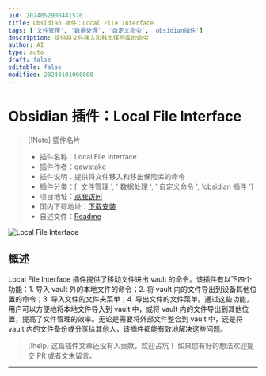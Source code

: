 ```yaml
---
uid: 2024052908441570
title: Obsidian 插件：Local File Interface
tags: ['文件管理', '数据处理', '自定义命令', 'obsidian插件']
description: 提供将文件移入和移出保险库的命令
author: AI
type: auto
draft: false
editable: false
modified: 20240101000000
---
```


# Obsidian 插件：Local File Interface

> [!Note] 插件名片
> - 插件名称：Local File Interface
> - 插件作者：qawatake
> - 插件说明：提供将文件移入和移出保险库的命令
> - 插件分类：[' 文件管理 ', ' 数据处理 ', ' 自定义命令 ', 'obsidian 插件 ']
> - 项目地址：[点我访问](https://github.com/qawatake/obsidian-local-file-interface-plugin)
> - 国内下载地址：[下载安装](https://pkmer.cn/products/plugin/pluginMarket/?obsidian-local-file-interface-plugin)
> - 自述文件：[Readme](https://ghproxy.net/https://raw.githubusercontent.com/qawatake/obsidian-local-file-interface-plugin/main/README.md)

![Local File Interface](https://cdn.pkmer.cn/covers/obsidian-local-file-interface-plugin_new.gif!pkmer)

## 概述

Local File Interface 插件提供了移动文件进出 vault 的命令。该插件有以下四个功能：1. 导入 vault 外的本地文件的命令；2. 将 vault 内的文件导出到设备其他位置的命令；3. 导入文件的文件夹菜单；4. 导出文件的文件菜单。通过这些功能，用户可以方便地将本地文件导入到 vault 中，或将 vault 内的文件导出到其他位置，提高了文件管理的效率。无论是需要将外部文件整合到 vault 中，还是将 vault 内的文件备份或分享给其他人，该插件都能有效地解决这些问题。

> [!help]
> 这篇插件文章还没有人贡献，欢迎占坑！
> 如果您有好的想法欢迎提交 PR 或者文末留言。

---



